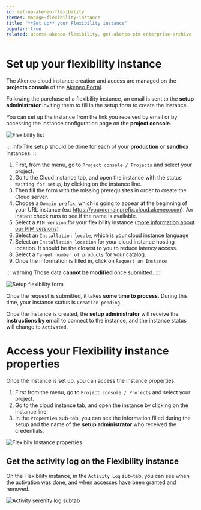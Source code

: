 ```yaml
---
id: set-up-akeneo-flexibility
themes: manage-flexibility-instance
title: "**Set up** your Flexibility instance"
popular: true
related: access-akeneo-flexibility, get-akeneo-pim-enterprise-archive
---
```


# Set up your flexibility instance

The Akeneo cloud instance creation and access are managed on the **projects console** of the [Akeneo Portal](https://portal.akeneo.com). 

Following the purchase of a flexibility instance, an email is sent to the **setup administrator** inviting them to fill in the setup form to create the instance.

You can set up the instance from the link you received by email or by accessing the instance configuration page on the **project console**.

![Flexibility list](../img/flexibility_list_waiting_setup.png)

::: info
The setup should be done for each of your **production** or **sandbox** instances.
:::

1. First, from the menu, go to `Project console / Projects` and select your project.
2. Go to the Cloud instance tab, and open the instance with the status `Waiting for setup`, by clicking on the instance line.
3. Then fill the form with the missing prerequisites in order to create the Cloud server. 
4. Choose a `Domain prefix`, which is going to appear at the beginning of your URL instance (ex: https://yourdomainprefix.cloud.akeneo.com). An instant check runs to see if the name is available.
5. Select a `PIM version` for your flexibility instance ([more information about our PIM versions](https://help.akeneo.com/pim/serenity/versions-in-detail.html))
6. Select an `Installation locale`, which is your cloud instance language
7. Select an `Installation location` for your cloud instance hosting location. It should be the closest to you to reduce latency access.
8. Select a `Target number of products` for your catalog.
9. Once the information is filled in, click on `Request an Instance`

::: warning
Those data **cannot be modified** once submitted.
:::

![Setup flexibility form](../img/setup_flexibility.png)

Once the request is submitted, it takes **some time to process**. During this time, your instance status is `Creation pending`.

Once the instance is created, the **setup administrator** will receive the **instructions by email** to connect to the instance, and the instance status will change to `Activated`.

# Access your Flexibility instance properties

Once the instance is set up, you can access the instance properties.

1. First from the menu, go to `Project console / Projects` and select your project.
1. Go to the cloud instance tab, and open the instance by clicking on the instance line.
1. In the `Properties` sub-tab, you can see the information filled during the setup and the name of the **setup administrator** who received the credentials.

![Flexibily Instance properties](../img/flexibility_properties.png)

## Get the activity log on the Flexibility instance

On the Flexibility instance, in the `Activity Log` sub-tab, you can see when the activation was done, and when accesses have been granted and removed.

![Activity serenity log subtab](../img/flexibility_activity_log.png)
